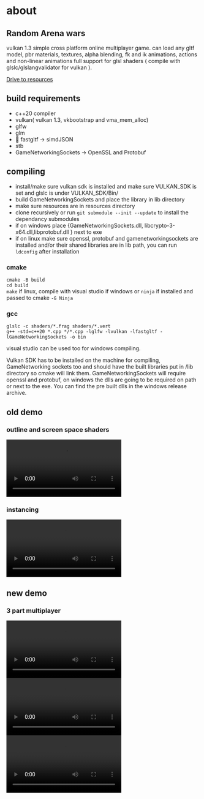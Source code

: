 ﻿# about
## Random Arena wars 
vulkan 1.3 simple cross platform online multiplayer game.
can load any gltf model, pbr materials, textures, alpha blending, fk and ik animations, actions and non-linear animations
full support for glsl shaders ( compile with glslc/glslangvalidator for vulkan ).

[Drive to resources](https://drive.google.com/file/d/1ZwYuB17yq-yRpswRISuvSG-_R7j5GKM9/view?usp=sharing)

## build requirements
* c++20 compiler
* vulkan( vulkan 1.3, vkbootstrap and vma_mem_alloc)
* glfw
* glm
* 🌟 fastgltf -> simdJSON
* stb
* GameNetworkingSockets -> OpenSSL and Protobuf

## compiling
- install/make sure vulkan sdk is installed and make sure VULKAN_SDK is set and glslc is under VULKAN_SDK/Bin/
- build GameNetworkingSockets and place the library in lib directory
- make sure resources are in resources directory 
- clone recursively or run ```git submodule --init --update``` to install the dependancy submodules
- if on windows place {GameNetworkingSockets.dll, libcrypto-3-x64.dll,libprotobuf.dll } next to exe
- if on linux make sure openssl, protobuf and gamenetworkingsockets are installed and/or their shared libraries are in lib path, you can run `ldconfig` after installation

### cmake
```cmake -B build``` <br>
```cd build```<br>
```make``` if linux, compile with visual studio if windows or ```ninja``` if installed and passed to cmake ```-G Ninja```

### gcc
``glslc -c shaders/*.frag shaders/*.vert``<br>
``g++ -std=c++20 *.cpp */*.cpp -lglfw -lvulkan -lfastgltf -lGameNetworkingSockets -o bin``

visual studio can be used too for windows compiling.

Vulkan SDK has to be installed on the machine for compiling, GameNetworking sockets too and should have the built libraries put in /lib directory so cmake will link them. GameNetworkingSockets will require openssl and protobuf, on windows the dlls are going to be required on path or next to the exe. You can find the pre built dlls in the windows release archive.

## old demo
### outline and screen space shaders
<video src=https://github.com/rarepng/engine/assets/153374928/3d27590c-4bc7-42e4-b4b2-26ca9753ddff></video>
### instancing
<video src=https://github.com/rarepng/engine/assets/153374928/d85023e9-e746-4230-af61-36fb7b283cc4></video>

## new demo
### 3 part multiplayer<br>
<video src=https://github.com/user-attachments/assets/6d03127e-c95a-4dc3-931c-8750e5c5f008>https://rarepng.github.io/vidz/0_1.mp4</video>
<video src=https://github.com/user-attachments/assets/c01b2221-fbd6-42c1-a831-639ce9b4352b>https://rarepng.github.io/vidz/0_2.mp4</video>
<video src=https://github.com/user-attachments/assets/de65abb7-434f-45c6-a867-2995c5120fe6>https://rarepng.github.io/vidz/0_3.mp4</video>


